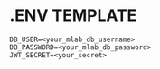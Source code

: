 # .ENV TEMPLATE
    DB_USER=<your_mlab_db_username>
    DB_PASSWORD=<your_mlab_db_password>
    JWT_SECRET=<your_secret>